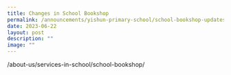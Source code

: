 ```yaml
---
title: Changes in School Bookshop
permalink: /announcements/yishun-primary-school/school-bookshop-updates/
date: 2023-06-22
layout: post
description: ""
image: ""
---
```

/about-us/services-in-school/school-bookshop/